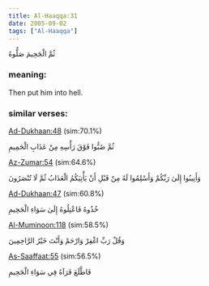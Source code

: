 ```yaml
---
title: Al-Haaqqa:31
date: 2005-09-02
tags: ["Al-Haaqqa"]
---
```

ثُمَّ الْجَحِيمَ صَلُّوهُ
### meaning: 
Then put him into hell.
### similar verses: 

[Ad-Dukhaan:48](/44/48) (sim:70.1%)

ثُمَّ صُبُّوا فَوْقَ رَأْسِهِ مِنْ عَذَابِ الْحَمِيمِ

[Az-Zumar:54](/39/54) (sim:64.6%)

وَأَنِيبُوا إِلَىٰ رَبِّكُمْ وَأَسْلِمُوا لَهُ مِنْ قَبْلِ أَنْ يَأْتِيَكُمُ الْعَذَابُ ثُمَّ لَا تُنْصَرُونَ

[Ad-Dukhaan:47](/44/47) (sim:60.8%)

خُذُوهُ فَاعْتِلُوهُ إِلَىٰ سَوَاءِ الْجَحِيمِ

[Al-Muminoon:118](/23/118) (sim:58.5%)

وَقُلْ رَبِّ اغْفِرْ وَارْحَمْ وَأَنْتَ خَيْرُ الرَّاحِمِينَ

[As-Saaffaat:55](/37/55) (sim:56.5%)

فَاطَّلَعَ فَرَآهُ فِي سَوَاءِ الْجَحِيمِ
